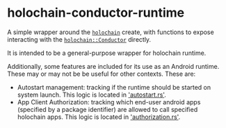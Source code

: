# holochain-conductor-runtime

A simple wrapper around the [`holochain`](https://docs.rs/holochain/latest/holochain/) create, with functions to expose interacting with the [`holochain::Conductor`](https://docs.rs/holochain/latest/holochain/conductor/index.html) directly.

It is intended to be a general-purpose wrapper for holochain runtime. 

Additionally, some features are included for its use as an Android runtime. These may or may not be be useful for other contexts. These are:

- Autostart management: tracking if the runtime should be started on system launch. This logic is located in ['autostart.rs']('./src/autostart.rs').
- App Client Authorization: tracking which end-user android apps (specified by a package identifier) are allowed to call specified holochain apps. This logic is located in ['authorization.rs'](./src/authorization.rs).
